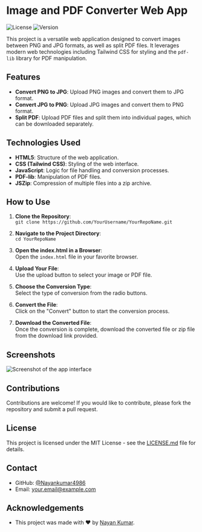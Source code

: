 # Image and PDF Converter Web App

![License](https://img.shields.io/github/license/YourUsername/YourRepoName)
![Version](https://img.shields.io/github/package-json/v/YourUsername/YourRepoName)

This project is a versatile web application designed to convert images between PNG and JPG formats, as well as split PDF files. It leverages modern web technologies including Tailwind CSS for styling and the `pdf-lib` library for PDF manipulation.

## Features

- **Convert PNG to JPG**: Upload PNG images and convert them to JPG format.
- **Convert JPG to PNG**: Upload JPG images and convert them to PNG format.
- **Split PDF**: Upload PDF files and split them into individual pages, which can be downloaded separately.

## Technologies Used

- **HTML5**: Structure of the web application.
- **CSS (Tailwind CSS)**: Styling of the web interface.
- **JavaScript**: Logic for file handling and conversion processes.
- **PDF-lib**: Manipulation of PDF files.
- **JSZip**: Compression of multiple files into a zip archive.

## How to Use

1. **Clone the Repository**:  
   `git clone https://github.com/YourUsername/YourRepoName.git`

2. **Navigate to the Project Directory**:  
   `cd YourRepoName`

3. **Open the index.html in a Browser**:  
   Open the `index.html` file in your favorite browser.

4. **Upload Your File**:  
   Use the upload button to select your image or PDF file.

5. **Choose the Conversion Type**:  
   Select the type of conversion from the radio buttons.

6. **Convert the File**:  
   Click on the "Convert" button to start the conversion process.

7. **Download the Converted File**:  
   Once the conversion is complete, download the converted file or zip file from the download link provided.

## Screenshots

![Screenshot of the app interface](https://github.com/Nayankumar4986/Ima_or_Split-pdf-Converter-App/blob/main/1.png)

## Contributions

Contributions are welcome! If you would like to contribute, please fork the repository and submit a pull request.

## License

This project is licensed under the MIT License - see the [LICENSE.md](LICENSE) file for details.

## Contact

- GitHub: [@Nayankumar4986](https://github.com/Nayankumar4986 )
- Email: your.email@example.com

## Acknowledgements

- This project was made with ❤️ by [Nayan Kumar](https://github.com/Nayankumar4986).


